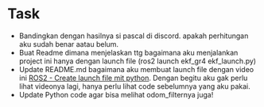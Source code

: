 # Task
- Bandingkan dengan hasilnya si pascal di discord. apakah perhitungan aku sudah benar aatau belum.
- Buat Readme dimana menjelaskan ttg bagaimana aku menjalankan project ini hanya dengan launch file (ros2 launch ekf_gr4 ekf_launch.py)
- Update README.md bagaimana aku membuat launch file dengan video ini [ROS2 - Create launch file mit python](https://youtu.be/xJ3WAs8GndA?si=jC0toAntTKLCe2nG). Dengan begitu aku gak perlu lihat videonya lagi, hanya perlu lihat code sebelumnya yang aku pakai.
- Update Python code agar bisa melihat odom_filternya juga!